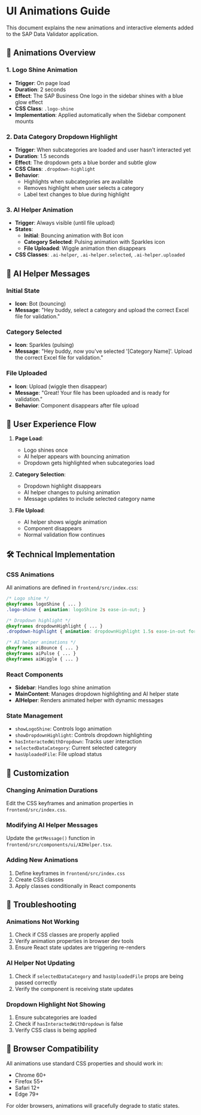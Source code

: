 # UI Animations Guide

This document explains the new animations and interactive elements added to the SAP Data Validator application.

## 🎨 Animations Overview

### 1. Logo Shine Animation
- **Trigger**: On page load
- **Duration**: 2 seconds
- **Effect**: The SAP Business One logo in the sidebar shines with a blue glow effect
- **CSS Class**: `.logo-shine`
- **Implementation**: Applied automatically when the Sidebar component mounts

### 2. Data Category Dropdown Highlight
- **Trigger**: When subcategories are loaded and user hasn't interacted yet
- **Duration**: 1.5 seconds
- **Effect**: The dropdown gets a blue border and subtle glow
- **CSS Class**: `.dropdown-highlight`
- **Behavior**: 
  - Highlights when subcategories are available
  - Removes highlight when user selects a category
  - Label text changes to blue during highlight

### 3. AI Helper Animation
- **Trigger**: Always visible (until file upload)
- **States**:
  - **Initial**: Bouncing animation with Bot icon
  - **Category Selected**: Pulsing animation with Sparkles icon
  - **File Uploaded**: Wiggle animation then disappears
- **CSS Classes**: `.ai-helper`, `.ai-helper.selected`, `.ai-helper.uploaded`

## 🤖 AI Helper Messages

### Initial State
- **Icon**: Bot (bouncing)
- **Message**: "Hey buddy, select a category and upload the correct Excel file for validation."

### Category Selected
- **Icon**: Sparkles (pulsing)
- **Message**: "Hey buddy, now you've selected '[Category Name]'. Upload the correct Excel file for validation."

### File Uploaded
- **Icon**: Upload (wiggle then disappear)
- **Message**: "Great! Your file has been uploaded and is ready for validation."
- **Behavior**: Component disappears after file upload

## 🎯 User Experience Flow

1. **Page Load**:
   - Logo shines once
   - AI helper appears with bouncing animation
   - Dropdown gets highlighted when subcategories load

2. **Category Selection**:
   - Dropdown highlight disappears
   - AI helper changes to pulsing animation
   - Message updates to include selected category name

3. **File Upload**:
   - AI helper shows wiggle animation
   - Component disappears
   - Normal validation flow continues

## 🛠️ Technical Implementation

### CSS Animations
All animations are defined in `frontend/src/index.css`:

```css
/* Logo shine */
@keyframes logoShine { ... }
.logo-shine { animation: logoShine 2s ease-in-out; }

/* Dropdown highlight */
@keyframes dropdownHighlight { ... }
.dropdown-highlight { animation: dropdownHighlight 1.5s ease-in-out forwards; }

/* AI helper animations */
@keyframes aiBounce { ... }
@keyframes aiPulse { ... }
@keyframes aiWiggle { ... }
```

### React Components
- **Sidebar**: Handles logo shine animation
- **MainContent**: Manages dropdown highlighting and AI helper state
- **AIHelper**: Renders animated helper with dynamic messages

### State Management
- `showLogoShine`: Controls logo animation
- `showDropdownHighlight`: Controls dropdown highlighting
- `hasInteractedWithDropdown`: Tracks user interaction
- `selectedDataCategory`: Current selected category
- `hasUploadedFile`: File upload status

## 🎨 Customization

### Changing Animation Durations
Edit the CSS keyframes and animation properties in `frontend/src/index.css`.

### Modifying AI Helper Messages
Update the `getMessage()` function in `frontend/src/components/ui/AIHelper.tsx`.

### Adding New Animations
1. Define keyframes in `frontend/src/index.css`
2. Create CSS classes
3. Apply classes conditionally in React components

## 🐛 Troubleshooting

### Animations Not Working
1. Check if CSS classes are properly applied
2. Verify animation properties in browser dev tools
3. Ensure React state updates are triggering re-renders

### AI Helper Not Updating
1. Check if `selectedDataCategory` and `hasUploadedFile` props are being passed correctly
2. Verify the component is receiving state updates

### Dropdown Highlight Not Showing
1. Ensure subcategories are loaded
2. Check if `hasInteractedWithDropdown` is false
3. Verify CSS class is being applied

## 📱 Browser Compatibility

All animations use standard CSS properties and should work in:
- Chrome 60+
- Firefox 55+
- Safari 12+
- Edge 79+

For older browsers, animations will gracefully degrade to static states.

